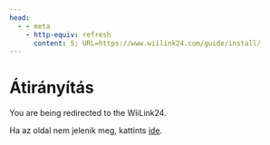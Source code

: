 ```yaml
---
head:
  - - meta
    - http-equiv: refresh
      content: 5; URL=https://www.wiilink24.com/guide/install/
---
```


# Átirányítás

You are being redirected to the WiiLink24.

Ha az oldal nem jelenik meg, kattints [ide](https://www.wiilink24.com/guide/install/).
